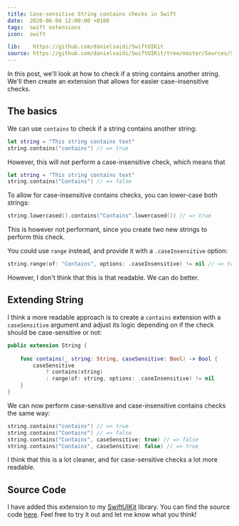 ```yaml
---
title: Case-sensitive String contains checks in Swift
date:  2020-06-04 12:00:00 +0100
tags:  swift extensions
icon:  swift

lib:    https://github.com/danielsaidi/SwiftUIKit
source: https://github.com/danielsaidi/SwiftUIKit/tree/master/Sources/SwiftUIKit/Extensions/String
---
```


In this post, we'll look at how to check if a string contains another string. We'll then create an extension that allows for easier case-insensitive checks.


## The basics

We can use `contains` to check if a string contains another string:

```swift
let string = "This string contains text"
string.contains("contains") // => true
```

However, this will not perform a case-insensitive check, which means that

```swift
let string = "This string contains text"
string.contains("Contains") // => false
```

To allow for case-insensitive contains checks, you can lower-case both strings:

```swift
string.lowercased().contains("Contains".lowercased()) // => true
```

This is however not performant, since you create two new strings to perform this check. 

You could use `range` instead, and provide it with a `.caseInsensitive` option:

```swift
string.range(of: "Contains", options: .caseInsensitive) != nil // => true
```

However, I don't think that this is that readable. We can do better.


## Extending String

I think a more readable approach is to create a `contains` extension with a `caseSensitive` argument and adjust its logic depending on if the check should be case-sensitive or not:

```swift
public extension String {
    
    func contains(_ string: String, caseSensitive: Bool) -> Bool {
        caseSensitive
            ? contains(string)
            : range(of: string, options: .caseInsensitive) != nil
    }
}
```

We can now perform case-sensitive and case-insensitive contains checks the same way:

```swift
string.contains("contains") // => true
string.contains("Contains") // => false
string.contains("Contains", caseSensitive: true) // => false
string.contains("Contains", caseSensitive: false) // => true
```

I think that this is a lot cleaner, and for case-sensitive checks a lot more readable.


## Source Code

I have added this extension to my [SwiftUIKit]({{page.lib}}) library. You can find the source code [here]({{page.source}}). Feel free to try it out and let me know what you think!